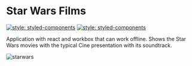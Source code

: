 # Star Wars Films
[![style: styled-components](https://img.shields.io/badge/PWA-%F0%9F%93%A6%20workbox-orange.svg)](https://developers.google.com/web/tools/workbox/)
[![style: styled-components](https://img.shields.io/badge/style-%F0%9F%92%85%20styled--components-orange.svg?colorB=daa357&colorA=db748e)](https://github.com/styled-components/styled-components)

Application with react and workbox that can work offline. Shows the Star Wars movies with the typical Cine presentation with its soundtrack.

![starwars](https://user-images.githubusercontent.com/21364178/49411936-7ad12400-f749-11e8-9db5-bc9d85194404.gif)

